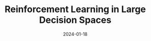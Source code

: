 ---
title: "Reinforcement Learning in Large Decision Spaces"
collection: talks
type: "Presentation"
permalink: /talks/2024-01-18-proposal
venue: "Ph.D. Proposal"
date: 2024-01-18
location: "KAUST"
---